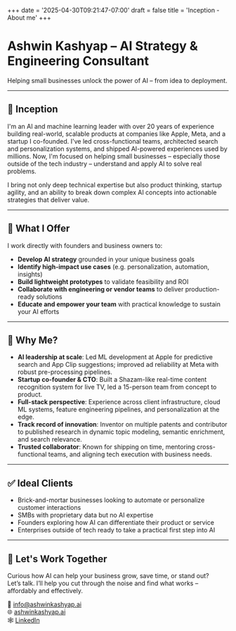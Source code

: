 +++
date = '2025-04-30T09:21:47-07:00'
draft = false
title = 'Inception - About me'
+++

# Ashwin Kashyap – AI Strategy & Engineering Consultant

Helping small businesses unlock the power of AI – from idea to deployment.

---

## 👋 Inception

I'm an AI and machine learning leader with over 20 years of experience building real-world, scalable products at companies like Apple, Meta, and a startup I co-founded. I've led cross-functional teams, architected search and personalization systems, and shipped AI-powered experiences used by millions. Now, I'm focused on helping small businesses – especially those outside of the tech industry – understand and apply AI to solve real problems.

I bring not only deep technical expertise but also product thinking, startup agility, and an ability to break down complex AI concepts into actionable strategies that deliver value.

---

## 🧠 What I Offer

I work directly with founders and business owners to:

- **Develop AI strategy** grounded in your unique business goals  
- **Identify high-impact use cases** (e.g. personalization, automation, insights)  
- **Build lightweight prototypes** to validate feasibility and ROI  
- **Collaborate with engineering or vendor teams** to deliver production-ready solutions  
- **Educate and empower your team** with practical knowledge to sustain your AI efforts  

---

## 🎯 Why Me?

- **AI leadership at scale**: Led ML development at Apple for predictive search and App Clip suggestions; improved ad reliability at Meta with robust pre-processing pipelines.  
- **Startup co-founder & CTO**: Built a Shazam-like real-time content recognition system for live TV, led a 15-person team from concept to product.  
- **Full-stack perspective**: Experience across client infrastructure, cloud ML systems, feature engineering pipelines, and personalization at the edge.  
- **Track record of innovation**: Inventor on multiple patents and contributor to published research in dynamic topic modeling, semantic enrichment, and search relevance.  
- **Trusted collaborator**: Known for shipping on time, mentoring cross-functional teams, and aligning tech execution with business needs.

---

## ✅ Ideal Clients

- Brick-and-mortar businesses looking to automate or personalize customer interactions  
- SMBs with proprietary data but no AI expertise  
- Founders exploring how AI can differentiate their product or service  
- Enterprises outside of tech ready to take a practical first step into AI  

---

## 🚀 Let's Work Together

Curious how AI can help your business grow, save time, or stand out?  
Let’s talk. I’ll help you cut through the noise and find what works – affordably and effectively.

📧 [info@ashwinkashyap.ai](mailto:info@ashwinkashyap.ai)  
🌐 [ashwinkashyap.ai](https://ashwinkashyap.ai)  
🕸️ [LinkedIn](https://www.linkedin.com/in/ashwinkashyap/)  
